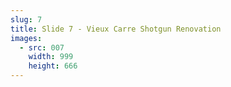 ```yaml
---
slug: 7
title: Slide 7 - Vieux Carre Shotgun Renovation
images:
  - src: 007
    width: 999
    height: 666
---
```

